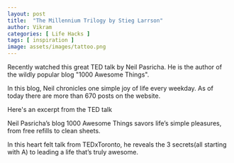 ```yaml
---
layout: post
title:  "The Millennium Trilogy by Stieg Larrson"
author: Vikram
categories: [ Life Hacks ]
tags: [ inspiration ]
image: assets/images/tattoo.png
---
```


Recently watched this great TED talk by Neil Pasricha. He is the author of the wildly popular blog "1000 Awesome Things".

In this blog, Neil chronicles one simple joy of life every weekday. As of today there are more than 670 posts on the website.

Here's an excerpt from the TED talk

Neil Pasricha’s blog 1000 Awesome Things savors life’s simple pleasures, from free refills to clean sheets.

In this heart felt talk from TEDxToronto, he reveals the 3 secrets(all starting with A) to leading a life that’s truly awesome.
